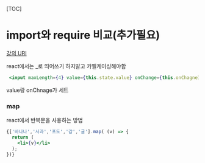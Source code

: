 [TOC]

# import와  require 비교(추가필요)

[강의 URI](https://www.youtube.com/watch?v=jQh5_jvZVzI&list=PLcqDmjxt30RtqbStQqk-eYMK8N-1SYIFn&index=22)



react에서는 _로 띄어쓰기 하지말고 카멜케이싱해야함



```jsx
 <input maxLength={4} value={this.state.value} onChange={this.onChagneInput}/>
```

value랑 onChnage가 세트



### map

 react에서 반복문을 사용하는 방법



```jsx
{['바나나','사과','포도','감','귤'].map( (v) => {
  return (
    <li>{v}</li>
  );
})}
```

